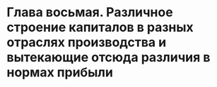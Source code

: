 # Глава восьмая. Различное строение капиталов в разных отраслях производства и вытекающие отсюда различия в нормах прибыли

